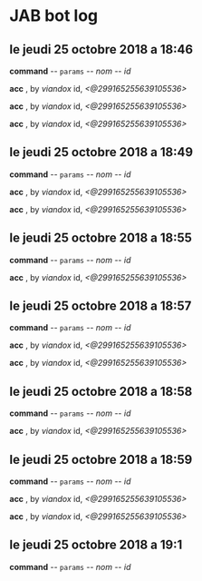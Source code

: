 # JAB bot log

## le jeudi 25 octobre 2018 a 18:46

**command** -- `params` -- _nom_ -- _id_

**acc** ,  by _viandox_ id, _<@299165255639105536>_

**acc** ,  by _viandox_ id, _<@299165255639105536>_

**acc** ,  by _viandox_ id, _<@299165255639105536>_

## le jeudi 25 octobre 2018 a 18:49

**command** -- `params` -- _nom_ -- _id_

**acc** ,  by _viandox_ id, _<@299165255639105536>_

**acc** ,  by _viandox_ id, _<@299165255639105536>_

## le jeudi 25 octobre 2018 a 18:55

**command** -- `params` -- _nom_ -- _id_

**acc** ,  by _viandox_ id, _<@299165255639105536>_

## le jeudi 25 octobre 2018 a 18:57

**command** -- `params` -- _nom_ -- _id_

**acc** ,  by _viandox_ id, _<@299165255639105536>_

**acc** ,  by _viandox_ id, _<@299165255639105536>_

## le jeudi 25 octobre 2018 a 18:58

**command** -- `params` -- _nom_ -- _id_

**acc** ,  by _viandox_ id, _<@299165255639105536>_

## le jeudi 25 octobre 2018 a 18:59

**command** -- `params` -- _nom_ -- _id_

**acc** ,  by _viandox_ id, _<@299165255639105536>_

**acc** ,  by _viandox_ id, _<@299165255639105536>_

## le jeudi 25 octobre 2018 a 19:1

**command** -- `params` -- _nom_ -- _id_

